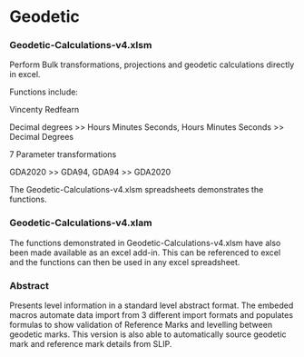 # Geodetic

### Geodetic-Calculations-v4.xlsm

Perform Bulk transformations, projections and geodetic calculations directly in excel.



Functions include:
 
Vincenty
Redfearn

 Decimal degrees >> Hours Minutes Seconds, Hours Minutes Seconds >> Decimal Degrees
 
7 Parameter transformations

 GDA2020 >> GDA94, GDA94 >> GDA2020



The Geodetic-Calculations-v4.xlsm spreadsheets demonstrates the functions.



### Geodetic-Calculations-v4.xlam

The functions demonstrated in Geodetic-Calculations-v4.xlsm have also been made available as an excel add-in. This can be referenced to excel and the functions can then be used in any excel spreadsheet.


### Abstract

Presents level information in a standard level abstract format. The embeded macros automate data import from 3 different import formats and populates formulas to show validation of Reference Marks and levelling between geodetic marks. This version is also able to automatically source geodetic mark and reference mark details from SLIP.
